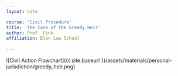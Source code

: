 ```yaml
---
layout: note

course: 'Civil Procedure'
title: 'The Case of the Greedy Heir'
author: Prof. Fink 
affiliation: Elon Law School 
  
---
```


![Civil Action Flowchart]({{ site.baseurl }}/assets/materials/personal-jurisdiction/greedy_heir.png)